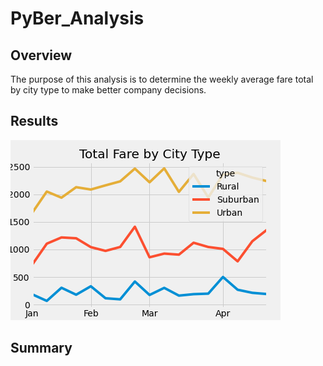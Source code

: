 # PyBer_Analysis
## Overview
The purpose of this analysis is to determine the weekly average fare total by city type to make better company decisions.

## Results
![alt text](https://github.com/Graham2277/PyBer_Analysis/blob/main/PyBer_Fare_Summary.png)

## Summary
